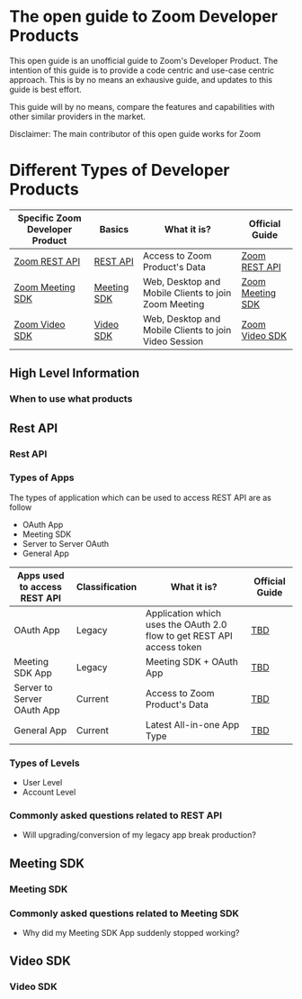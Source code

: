 The open guide to Zoom Developer Products
=========================================

This open guide is an unofficial guide to Zoom's Developer Product. The intention of this guide is to provide a code centric and use-case centric approach. This is by no means an exhausive guide, and updates to this guide is best effort. 

This guide will by no means, compare the features and capabilities with other similar providers in the market.

Disclaimer: The main contributor of this open guide works for Zoom

Different Types of Developer Products
=====================================

| Specific Zoom Developer Product       | Basics                         | What it is?                   | Official Guide                                 |
|---------------------------------------|--------------------------------|-------------------------------|------------------------------------------------|
| [Zoom REST API](#)                    | [REST API](#Rest-API)                  | Access to Zoom Product's Data   | [Zoom REST API](https://developers.zoom.us/docs/api/)             |
| [Zoom Meeting SDK](#)                 | [Meeting SDK](#Meeting-SDK)                  | Web, Desktop and Mobile Clients to join Zoom Meeting  | [Zoom Meeting SDK](https://developers.zoom.us/docs/meeting-sdk/)             |
| [Zoom Video SDK](#)                   | [Video SDK](#Video-SDK)                  | Web, Desktop and Mobile Clients to join Video Session | [Zoom Video SDK](https://developers.zoom.us/docs/video-sdk/)             |

High Level Information
----------------------

### When to use what products

Rest API
--------

### Rest API

### Types of Apps

The types of application which can be used to access REST API are as follow

- OAuth App
- Meeting SDK
- Server to Server OAuth
- General App

| Apps used to access REST API     | Classification                         | What it is?                   | Official Guide                                 |
|---------------------------------------|--------------------------------|-------------------------------|------------------------------------------------|
| OAuth App                   | Legacy              | Application which uses the OAuth 2.0 flow to get REST API access token   | [TBD]()             |
| Meeting SDK App             | Legacy              | Meeting SDK + OAuth App  | [TBD]()             |
| Server to Server OAuth App  |  Current            | Access to Zoom Product's Data   | [TBD]()             |
| General App                 | Current             | Latest All-in-one App Type  | [TBD]()             |

### Types of Levels

- User Level
- Account Level

### Commonly asked questions related to REST API

- Will upgrading/conversion of my legacy app break production?

Meeting SDK
-----------

### Meeting SDK 

### Commonly asked questions related to Meeting SDK

- Why did my Meeting SDK App suddenly stopped working?

Video SDK
---------

### Video SDK
